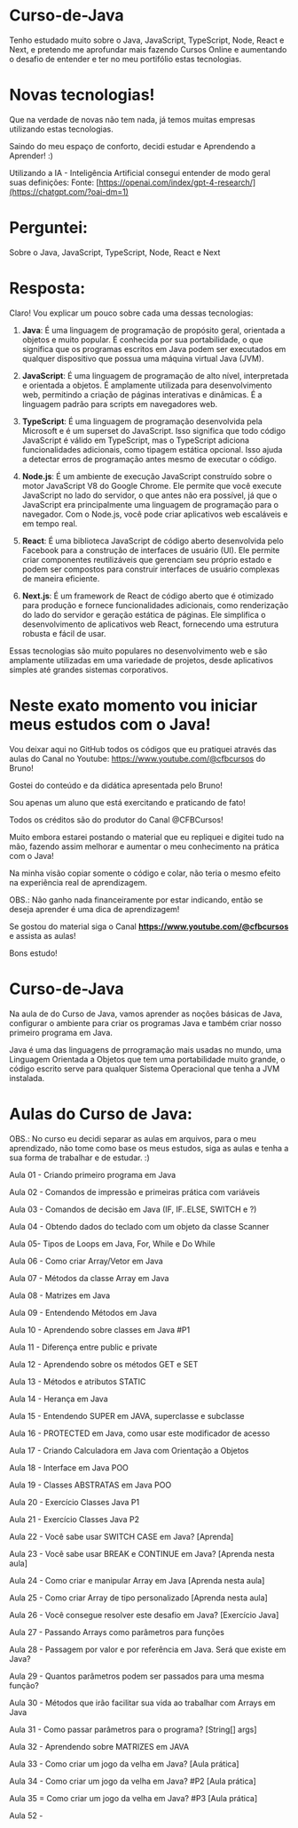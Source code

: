 # Curso-de-Java
Tenho estudado muito sobre o Java, JavaScript, TypeScript, Node, React e Next, e pretendo me aprofundar mais fazendo Cursos Online e aumentando o desafio de entender e ter no meu portifólio estas tecnologias.

# Novas tecnologias!
Que na verdade de novas não tem nada, já temos muitas empresas utilizando estas tecnologias.

Saindo do meu espaço de conforto, decidi estudar e Aprendendo a Aprender! :)

Utilizando a IA - Inteligência Artificial consegui entender de modo geral suas definições:
Fonte: [https://openai.com/index/gpt-4-research/](https://chatgpt.com/?oai-dm=1)

# Perguntei: 
Sobre o Java, JavaScript, TypeScript, Node, React e Next

# Resposta: 
Claro! Vou explicar um pouco sobre cada uma dessas tecnologias:

1. **Java**: É uma linguagem de programação de propósito geral, orientada a objetos e muito popular. É conhecida por sua portabilidade, o que significa que os programas escritos em Java podem ser executados em qualquer dispositivo que possua uma máquina virtual Java (JVM).

2. **JavaScript**: É uma linguagem de programação de alto nível, interpretada e orientada a objetos. É amplamente utilizada para desenvolvimento web, permitindo a criação de páginas interativas e dinâmicas. É a linguagem padrão para scripts em navegadores web.

3. **TypeScript**: É uma linguagem de programação desenvolvida pela Microsoft e é um superset do JavaScript. Isso significa que todo código JavaScript é válido em TypeScript, mas o TypeScript adiciona funcionalidades adicionais, como tipagem estática opcional. Isso ajuda a detectar erros de programação antes mesmo de executar o código.

4. **Node.js**: É um ambiente de execução JavaScript construído sobre o motor JavaScript V8 do Google Chrome. Ele permite que você execute JavaScript no lado do servidor, o que antes não era possível, já que o JavaScript era principalmente uma linguagem de programação para o navegador. Com o Node.js, você pode criar aplicativos web escaláveis e em tempo real.

5. **React**: É uma biblioteca JavaScript de código aberto desenvolvida pelo Facebook para a construção de interfaces de usuário (UI). Ele permite criar componentes reutilizáveis que gerenciam seu próprio estado e podem ser compostos para construir interfaces de usuário complexas de maneira eficiente.

6. **Next.js**: É um framework de React de código aberto que é otimizado para produção e fornece funcionalidades adicionais, como renderização do lado do servidor e geração estática de páginas. Ele simplifica o desenvolvimento de aplicativos web React, fornecendo uma estrutura robusta e fácil de usar.

Essas tecnologias são muito populares no desenvolvimento web e são amplamente utilizadas em uma variedade de projetos, desde aplicativos simples até grandes sistemas corporativos.

# Neste exato momento vou iniciar meus estudos com o Java!
Vou deixar aqui no GitHub todos os códigos que eu pratiquei através das aulas do Canal no Youtube: https://www.youtube.com/@cfbcursos do Bruno!

Gostei do conteúdo e da didática apresentada pelo Bruno!

Sou apenas um aluno que está exercitando e praticando de fato!

Todos os créditos são do produtor do Canal @CFBCursos!

Muito embora estarei postando o material que eu repliquei e digitei tudo na mão, fazendo assim melhorar e aumentar o meu conhecimento na prática com o Java!

Na minha visão copiar somente o código e colar, não teria o mesmo efeito na experiência real de aprendizagem.

OBS.: Não ganho nada financeiramente por estar indicando, então se deseja aprender é uma dica de aprendizagem!

Se gostou do material siga o Canal **https://www.youtube.com/@cfbcursos** e assista as aulas!

Bons estudo!

# Curso-de-Java
Na aula de do Curso de Java, vamos aprender as noções básicas de Java, configurar o ambiente para criar os programas Java e também criar nosso primeiro programa em Java.

Java é uma das linguagens de prrogramação mais usadas no mundo, uma Linguagem Orientada a Objetos que tem uma portabilidade muito grande, o código escrito serve para qualquer Sistema Operacional que tenha a JVM instalada.

# Aulas do Curso de Java:

OBS.: No curso eu decidi separar as aulas em arquivos, para o meu aprendizado, não tome como base os meus estudos, siga as aulas e tenha a sua forma de trabalhar e de estudar. :)

Aula 01 - Criando primeiro programa em Java

Aula 02 - Comandos de impressão e primeiras prática com variáveis

Aula 03 - Comandos de decisão em Java (IF, IF..ELSE, SWITCH e ?)

Aula 04 - Obtendo dados do teclado com um objeto da classe Scanner

Aula 05- Tipos de Loops em Java, For, While e Do While

Aula 06 - Como criar Array/Vetor em Java

Aula 07 - Métodos da classe Array em Java

Aula 08 - Matrizes em Java

Aula 09 - Entendendo Métodos em Java

Aula 10 - Aprendendo sobre classes em Java #P1

Aula 11 - Diferença entre public e private

Aula 12 - Aprendendo sobre os métodos GET e SET

Aula 13 - Métodos e atributos STATIC

Aula 14 - Herança em Java

Aula 15 - Entendendo SUPER em JAVA, superclasse e subclasse

Aula 16 - PROTECTED em Java, como usar este modificador de acesso

Aula 17 - Criando Calculadora em Java com Orientação a Objetos

Aula 18 - Interface em Java POO

Aula 19 - Classes ABSTRATAS em Java POO

Aula 20 - Exercício Classes Java P1

Aula 21 - Exercício Classes Java P2

Aula 22 - Você sabe usar SWITCH CASE em Java? [Aprenda]

Aula 23 - Você sabe usar BREAK e CONTINUE em Java? [Aprenda nesta aula]

Aula 24 - Como criar e manipular Array em Java [Aprenda nesta aula]

Aula 25 - Como criar Array de tipo personalizado [Aprenda nesta aula]

Aula 26 - Você consegue resolver este desafio em Java? [Exercício Java]

Aula 27 - Passando Arrays como parâmetros para funções

Aula 28 - Passagem por valor e por referência em Java. Será que existe em Java?

Aula 29 - Quantos parâmetros podem ser passados para uma mesma função?

Aula 30 - Métodos que irão facilitar sua vida ao trabalhar com Arrays em Java

Aula 31 - Como passar parâmetros para o programa? [String[] args]

Aula 32 - Aprendendo sobre MATRIZES em JAVA

Aula 33 - Como criar um jogo da velha em Java? [Aula prática]

Aula 34 - Como criar um jogo da velha em Java? #P2 [Aula prática]

Aula 35 = Como criar um jogo da velha em Java? #P3 [Aula prática]



Aula 52 - 
